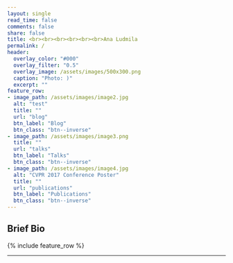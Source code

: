 ```yaml
---
layout: single
read_time: false
comments: false
share: false
title: <br><br><br><br><br><br>Ana Ludmila
permalink: /
header:
  overlay_color: "#000"
  overlay_filter: "0.5"
  overlay_image: /assets/images/500x300.png
  caption: "Photo: )"
  excerpt: ""
feature_row:
- image_path: /assets/images/image2.jpg
  alt: "test"
  title: ""
  url: "blog"
  btn_label: "Blog"
  btn_class: "btn--inverse"
- image_path: /assets/images/image3.png
  title: ""
  url: "talks"
  btn_label: "Talks"
  btn_class: "btn--inverse"
- image_path: /assets/images/image4.jpg
  alt: "CVPR 2017 Conference Poster"
  title: ""
  url: "publications"
  btn_label: "Publications"
  btn_class: "btn--inverse"
---
```


## Brief Bio


<div id='featured'></div>

{% include feature_row %}


---
